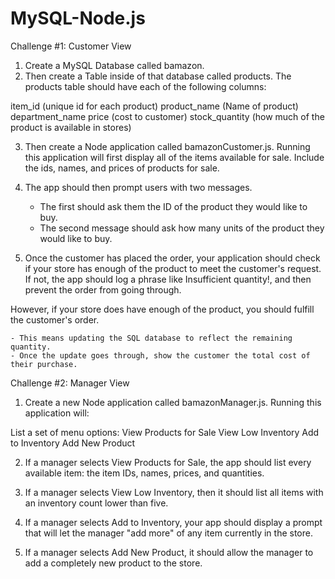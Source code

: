 # MySQL-Node.js

Challenge #1: Customer View 

1. Create a MySQL Database called bamazon.
2. Then create a Table inside of that database called products. The products table should have each of the following columns:

item_id (unique id for each product)
product_name (Name of product)
department_name
price (cost to customer)
stock_quantity (how much of the product is available in stores)

3. Then create a Node application called bamazonCustomer.js. Running this application will first display all of the items available for sale. Include the ids, names, and prices of products for sale.

4. The app should then prompt users with two messages.

   - The first should ask them the ID of the product they would like to buy.
   - The second message should ask how many units of the product they would like to buy.

5. Once the customer has placed the order, your application should check if your store has enough of the product to meet the customer's request. If not, the app should log a phrase like Insufficient quantity!, and then prevent the order from going through.

However, if your store does have enough of the product, you should fulfill the customer's order.

    - This means updating the SQL database to reflect the remaining quantity.
    - Once the update goes through, show the customer the total cost of their purchase.

Challenge #2: Manager View 

1. Create a new Node application called bamazonManager.js. Running this application will:

List a set of menu options:
View Products for Sale
View Low Inventory
Add to Inventory
Add New Product

2. If a manager selects View Products for Sale, the app should list every available item: the item IDs, names, prices, and quantities.

3. If a manager selects View Low Inventory, then it should list all items with an inventory count lower than five.

4. If a manager selects Add to Inventory, your app should display a prompt that will let the manager "add more" of any item currently in the store.

5. If a manager selects Add New Product, it should allow the manager to add a completely new product to the store.




